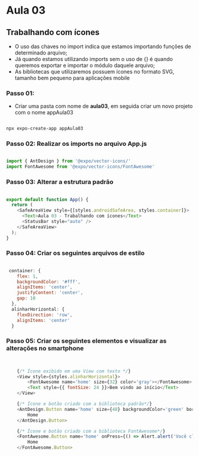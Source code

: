 
# Aula 03  
## Trabalhando com ícones  

- O uso das chaves no import indica que estamos importando funções de determinado arquivo;  
- Já quando estamos utilizando imports sem o uso de {} é quando queremos exportar e importar o módulo daquele arquivo;  
- As bibliotecas que utilizaremos possuem ícones no formato SVG, tamanho bem pequeno para aplicações mobile

### Passo 01:  
- Criar uma pasta com nome de **aula03**, em seguida criar um novo projeto com o nome appAula03

``` bash

npx expo-create-app appAula03

```

### Passo 02: Realizar os imports no arquivo App.js 

``` Javascript

import { AntDesign } from '@expo/vector-icons/'
import FontAwesome from '@expo/vector-icons/FontAwesome'

```

### Passo 03: Alterar a estrutura padrão 

``` Javascript

export default function App() {
  return (
    <SafeAreaView style={[styles.androidSafeArea, styles.container]}>
      <Text>Aula 03 - Trabalhando com ícones</Text>
      <StatusBar style="auto" />
    </SafeAreaView>
  );
}

```

### Passo 04: Criar os seguintes arquivos de estilo 

``` Javascript

 container: {
    flex: 1,
    backgroundColor: '#fff',
    alignItems: 'center',
    justifyContent: 'center',
    gap: 10
  },
  alinharHorizontal: {
    flexDirection: 'row',
    alignItems: 'center'
  }

```

### Passo 05: Criar os seguintes elementos e visualizar as alterações no smartphone 

``` Javascript


    {/* Ícone exibido em uma View com texto */}
    <View style={styles.alinharHorizontal}>
        <FontAwesome name='home' size={32} color='gray'></FontAwesome>
        <Text style={{ fontSize: 24 }}>Bem vindo ao início</Text>
    </View>

    {/* Ícone e botão criado com a biblioteca padrão*/}
    <AntDesign.Button name='home' size={48} backgroundColor='green' borderRadius={20} onPress={() => Alert.alert('Você clicou no Antdesign Button')}>
        Home
    </AntDesign.Button>

    {/* Ícone e botão criado com a biblioteca FontAwesome*/}
    <FontAwesome.Button name='home' onPress={() => Alert.alert('Você clicou no Awesome Button')}>
        Home
    </FontAwesome.Button>

```